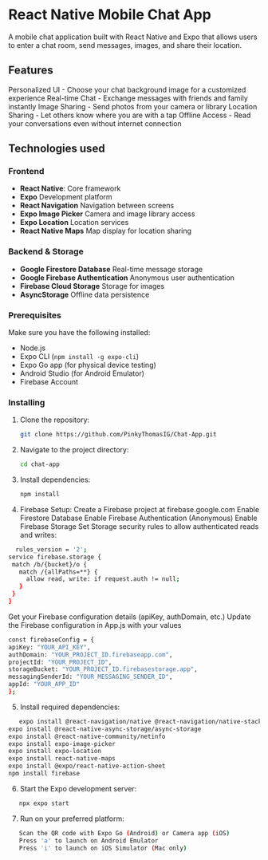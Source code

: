 # React Native Mobile Chat App

A mobile chat application built with React Native and Expo that allows users to enter a chat room, send messages, images, and share their location.

## Features

Personalized UI - Choose your chat background image for a customized experience
Real-time Chat - Exchange messages with friends and family instantly
Image Sharing - Send photos from your camera or library
Location Sharing - Let others know where you are with a tap
Offline Access - Read your conversations even without internet connection

## Technologies used

### Frontend

- **React Native**: Core framework
- **Expo** Development platform
- **React Navigation** Navigation between screens
- **Expo Image Picker** Camera and image library access
- **Expo Location** Location services
- **React Native Maps** Map display for location sharing

### Backend & Storage

- **Google Firestore Database** Real-time message storage
- **Google Firebase Authentication** Anonymous user authentication
- **Firebase Cloud Storage** Storage for images
- **AsyncStorage** Offline data persistence

### Prerequisites

Make sure you have the following installed:

- Node.js
- Expo CLI (`npm install -g expo-cli`)
- Expo Go app (for physical device testing)
- Android Studio (for Android Emulator)
- Firebase Account

### Installing

1. Clone the repository:
   ```bash
   git clone https://github.com/PinkyThomasIG/Chat-App.git
   ```
2. Navigate to the project directory:
   ```bash
   cd chat-app
   ```
3. Install dependencies:
   ```bash
   npm install
   ```
4. Firebase Setup:
   Create a Firebase project at firebase.google.com
   Enable Firestore Database
   Enable Firebase Authentication (Anonymous)
   Enable Firebase Storage
   Set Storage security rules to allow authenticated reads and writes:

```bash
  rules_version = '2';
service firebase.storage {
 match /b/{bucket}/o {
   match /{allPaths=**} {
     allow read, write: if request.auth != null;
   }
 }
}
```

Get your Firebase configuration details (apiKey, authDomain, etc.)
Update the Firebase configuration in App.js with your values

```bash
const firebaseConfig = {
apiKey: "YOUR_API_KEY",
authDomain: "YOUR_PROJECT_ID.firebaseapp.com",
projectId: "YOUR_PROJECT_ID",
storageBucket: "YOUR_PROJECT_ID.firebasestorage.app",
messagingSenderId: "YOUR_MESSAGING_SENDER_ID",
appId: "YOUR_APP_ID"
};
```

5. Install required dependencies:

```bash
   expo install @react-navigation/native @react-navigation/native-stack
expo install @react-native-async-storage/async-storage
expo install @react-native-community/netinfo
expo install expo-image-picker
expo install expo-location
expo install react-native-maps
expo install @expo/react-native-action-sheet
npm install firebase
```

6. Start the Expo development server:

```bash
   npx expo start
```

7. Run on your preferred platform:

```bash
   Scan the QR code with Expo Go (Android) or Camera app (iOS)
   Press 'a' to launch on Android Emulator
   Press 'i' to launch on iOS Simulator (Mac only)
```
